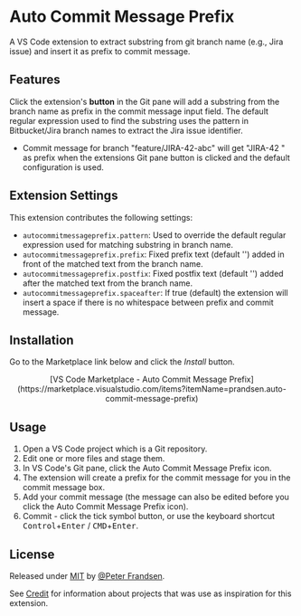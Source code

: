 # Auto Commit Message Prefix
A VS Code extension to extract substring from git branch name (e.g., Jira issue) and insert it as prefix to commit message.

## Features

Click the extension's **button** in the Git pane will add a substring from the branch name as prefix in the commit message input field. The default regular expression used to find the substring uses the pattern in Bitbucket/Jira branch names to extract the Jira issue identifier.
* Commit message for branch "feature/JIRA-42-abc" will get "JIRA-42 " as prefix when the extensions Git pane button is clicked and the default configuration is used.

## Extension Settings

This extension contributes the following settings:

* `autocommitmessageprefix.pattern`: Used to override the default regular expression used for matching substring in branch name.
* `autocommitmessageprefix.prefix`: Fixed prefix text (default '') added in front of the matched text from the branch name.
* `autocommitmessageprefix.postfix`: Fixed postfix text (default '') added after the matched text from the branch name.
* `autocommitmessageprefix.spaceafter`: If true (default) the extension will insert a space if there is no whitespace between prefix and commit message.

## Installation

Go to the Marketplace link below and click the _Install_ button.

<div align="center">
[VS Code Marketplace - Auto Commit Message Prefix](https://marketplace.visualstudio.com/items?itemName=prandsen.auto-commit-message-prefix)
</div>

## Usage

1. Open a VS Code project which is a Git repository.
1. Edit one or more files and stage them.
1. In VS Code's Git pane, click the Auto Commit Message Prefix icon.
1. The extension will create a prefix for the commit message for you in the commit message box.
1. Add your commit message (the message can also be edited before you click the Auto Commit Message Prefix icon).
1. Commit - click the tick symbol button, or use the keyboard shortcut <kbd>Control</kbd>+<kbd>Enter</kbd> / <kbd>CMD</kbd>+<kbd>Enter</kbd>.

## License

Released under [MIT](/LICENSE) by [@Peter Frandsen](https://github.com/pfrandsen).

See [Credit](/docs/credit.md) for information about projects that was use as inspiration for this extension.